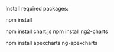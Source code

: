 Install required packages:

npm install

npm install chart.js
npm install ng2-charts

npm install apexcharts ng-apexcharts

